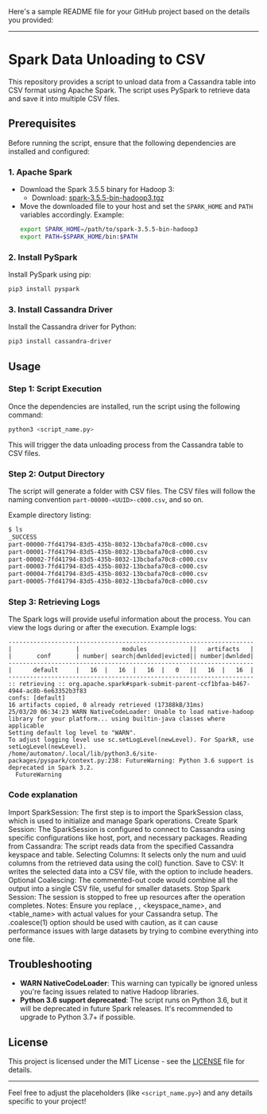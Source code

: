 Here's a sample README file for your GitHub project based on the details you provided:

---

# Spark Data Unloading to CSV

This repository provides a script to unload data from a Cassandra table into CSV format using Apache Spark. The script uses PySpark to retrieve data and save it into multiple CSV files.

## Prerequisites

Before running the script, ensure that the following dependencies are installed and configured:

### 1. Apache Spark
- Download the Spark 3.5.5 binary for Hadoop 3:
  - Download: [spark-3.5.5-bin-hadoop3.tgz](https://spark.apache.org/downloads.html)
- Move the downloaded file to your host and set the `SPARK_HOME` and `PATH` variables accordingly. Example:
  ```bash
  export SPARK_HOME=/path/to/spark-3.5.5-bin-hadoop3
  export PATH=$SPARK_HOME/bin:$PATH
  ```

### 2. Install PySpark
Install PySpark using pip:
```bash
pip3 install pyspark
```

### 3. Install Cassandra Driver
Install the Cassandra driver for Python:
```bash
pip3 install cassandra-driver
```

## Usage

### Step 1: Script Execution
Once the dependencies are installed, run the script using the following command:

```bash
python3 <script_name.py>
```

This will trigger the data unloading process from the Cassandra table to CSV files.

### Step 2: Output Directory
The script will generate a folder with CSV files. The CSV files will follow the naming convention `part-00000-<UUID>-c000.csv`, and so on.

Example directory listing:
```bash
$ ls
_SUCCESS
part-00000-7fd41794-83d5-435b-8032-13bcbafa70c8-c000.csv
part-00001-7fd41794-83d5-435b-8032-13bcbafa70c8-c000.csv
part-00002-7fd41794-83d5-435b-8032-13bcbafa70c8-c000.csv
part-00003-7fd41794-83d5-435b-8032-13bcbafa70c8-c000.csv
part-00004-7fd41794-83d5-435b-8032-13bcbafa70c8-c000.csv
part-00005-7fd41794-83d5-435b-8032-13bcbafa70c8-c000.csv
```

### Step 3: Retrieving Logs
The Spark logs will provide useful information about the process. You can view the logs during or after the execution. Example logs:
```
---------------------------------------------------------------------
|                  |            modules            ||   artifacts   |
|       conf       | number| search|dwnlded|evicted|| number|dwnlded|
---------------------------------------------------------------------
|      default     |   16  |   16  |   16  |   0   ||   16  |   16  |
---------------------------------------------------------------------
:: retrieving :: org.apache.spark#spark-submit-parent-ccf1bfaa-b467-4944-ac8b-6e63352b3f83
confs: [default]
16 artifacts copied, 0 already retrieved (17388kB/31ms)
25/03/20 06:34:23 WARN NativeCodeLoader: Unable to load native-hadoop library for your platform... using builtin-java classes where applicable
Setting default log level to "WARN".
To adjust logging level use sc.setLogLevel(newLevel). For SparkR, use setLogLevel(newLevel).
/home/automaton/.local/lib/python3.6/site-packages/pyspark/context.py:238: FutureWarning: Python 3.6 support is deprecated in Spark 3.2.
  FutureWarning
```

### Code explanation

Import SparkSession: The first step is to import the SparkSession class, which is used to initialize and manage Spark operations.
Create Spark Session: The SparkSession is configured to connect to Cassandra using specific configurations like host, port, and necessary packages.
Reading from Cassandra: The script reads data from the specified Cassandra keyspace and table.
Selecting Columns: It selects only the num and uuid columns from the retrieved data using the col() function.
Save to CSV: It writes the selected data into a CSV file, with the option to include headers.
Optional Coalescing: The commented-out code would combine all the output into a single CSV file, useful for smaller datasets.
Stop Spark Session: The session is stopped to free up resources after the operation completes.
Notes:
Ensure you replace <hostname>, <port>, <keyspace_name>, and <table_name> with actual values for your Cassandra setup.
The .coalesce(1) option should be used with caution, as it can cause performance issues with large datasets by trying to combine everything into one file.

## Troubleshooting

- **WARN NativeCodeLoader**: This warning can typically be ignored unless you're facing issues related to native Hadoop libraries.
- **Python 3.6 support deprecated**: The script runs on Python 3.6, but it will be deprecated in future Spark releases. It's recommended to upgrade to Python 3.7+ if possible.


## License

This project is licensed under the MIT License - see the [LICENSE](LICENSE) file for details.

---

Feel free to adjust the placeholders (like `<script_name.py>`) and any details specific to your project!
